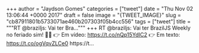 
+++
author = "Jaydson Gomes"
categories = ["tweet"]
date = "Thu Nov 02 13:06:44 +0000 2017"
draft = false
image = "{TWEET_IMAGE}"
slug = "cb87911801b5733071ae460b207303f05b4cc556"
tags = ["tweet"]
title = """RT @braziljs: Vai ter Bra..."""
+++
RT @braziljs: Vai ter BrazilJS Weekly no feriado sim! 🕺😱
👉 Em vídeo: https://t.co/nQp15YdIC2 
👉 Em texto: https://t.co/ogVqvZLCe0 https://t…
